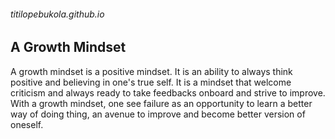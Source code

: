 ###### titilopebukola.github.io
## A Growth Mindset
A growth mindset is a positive mindset. It is an ability to always think positive and believing in one's true self. 
It is a mindset that welcome criticism and always ready to take feedbacks onboard and strive to improve.    
With a growth mindset, one see failure as an opportunity to learn a better way of doing thing, an avenue to improve and become better version of oneself.

